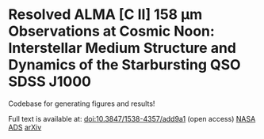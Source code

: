 # Resolved ALMA [C II] 158 μm Observations at Cosmic Noon: Interstellar Medium Structure and Dynamics of the Starbursting QSO SDSS J1000
Codebase for generating figures and results!

Full text is available at: [doi:10.3847/1538-4357/add9a1](dx.doi.org/10.3847/1538-4357/add9a1) (open access) [NASA ADS](https://ui.adsabs.harvard.edu/link_gateway/2025ApJ...987...61R/doi:10.3847/1538-4357/add9a1) [arXiv](https://arxiv.org/abs/2504.07325)
